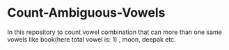 # Count-Ambiguous-Vowels
In this repository to count vowel combination that can more than one same vowels like book(here total vowel is: 1) , moon, deepak etc.
